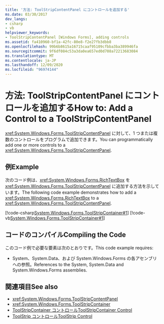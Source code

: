 ```yaml
---
title: '方法: ToolStripContentPanel にコントロールを追加する'
ms.date: 03/30/2017
dev_langs:
- csharp
- vb
helpviewer_keywords:
- ToolStripContentPanel [Windows Forms], adding controls
ms.assetid: fa410960-bf1a-42fc-80e8-f2e27fb3dbb8
ms.openlocfilehash: 99b6b8615a16715caaf95109cfbba3ba389946fa
ms.sourcegitcommit: 9f6df084c53a3da0ea657ed0d708a72213683084
ms.translationtype: MT
ms.contentlocale: ja-JP
ms.lasthandoff: 12/09/2020
ms.locfileid: "96974144"
---
```

# <a name="how-to-add-a-control-to-a-toolstripcontentpanel"></a><span data-ttu-id="ef17d-102">方法: ToolStripContentPanel にコントロールを追加する</span><span class="sxs-lookup"><span data-stu-id="ef17d-102">How to: Add a Control to a ToolStripContentPanel</span></span>
<span data-ttu-id="ef17d-103"><xref:System.Windows.Forms.ToolStripContentPanel> に対して、1 つまたは複数のコントロールをプログラムで追加できます。</span><span class="sxs-lookup"><span data-stu-id="ef17d-103">You can programmatically add one or more controls to a <xref:System.Windows.Forms.ToolStripContentPanel>.</span></span>  
  
## <a name="example"></a><span data-ttu-id="ef17d-104">例</span><span class="sxs-lookup"><span data-stu-id="ef17d-104">Example</span></span>  
 <span data-ttu-id="ef17d-105">次のコード例は、<xref:System.Windows.Forms.RichTextBox> を <xref:System.Windows.Forms.ToolStripContentPanel> に追加する方法を示しています。</span><span class="sxs-lookup"><span data-stu-id="ef17d-105">The following code example demonstrates how to add a <xref:System.Windows.Forms.RichTextBox> to a <xref:System.Windows.Forms.ToolStripContentPanel>.</span></span>  
  
 [!code-csharp[System.Windows.Forms.ToolStripContainer#1](~/samples/snippets/csharp/VS_Snippets_Winforms/System.Windows.Forms.ToolStripContainer/CS/Form1.cs#1)]
 [!code-vb[System.Windows.Forms.ToolStripContainer#1](~/samples/snippets/visualbasic/VS_Snippets_Winforms/System.Windows.Forms.ToolStripContainer/VB/Form1.vb#1)]  
  
## <a name="compiling-the-code"></a><span data-ttu-id="ef17d-106">コードのコンパイル</span><span class="sxs-lookup"><span data-stu-id="ef17d-106">Compiling the Code</span></span>  
 <span data-ttu-id="ef17d-107">このコード例で必要な要素は次のとおりです。</span><span class="sxs-lookup"><span data-stu-id="ef17d-107">This code example requires:</span></span>  
  
- <span data-ttu-id="ef17d-108">System、System.Data、および System.Windows.Forms の各アセンブリへの参照。</span><span class="sxs-lookup"><span data-stu-id="ef17d-108">References to the System, System.Data and System.Windows.Forms assemblies.</span></span>  
  
## <a name="see-also"></a><span data-ttu-id="ef17d-109">関連項目</span><span class="sxs-lookup"><span data-stu-id="ef17d-109">See also</span></span>

- <xref:System.Windows.Forms.ToolStripContentPanel>
- <xref:System.Windows.Forms.ToolStripContainer>
- [<span data-ttu-id="ef17d-110">ToolStripContainer コントロール</span><span class="sxs-lookup"><span data-stu-id="ef17d-110">ToolStripContainer Control</span></span>](toolstripcontainer-control.md)
- [<span data-ttu-id="ef17d-111">ToolStrip コントロール</span><span class="sxs-lookup"><span data-stu-id="ef17d-111">ToolStrip Control</span></span>](toolstrip-control-windows-forms.md)
